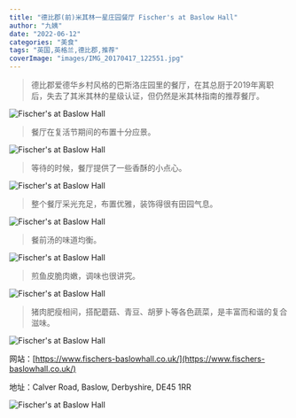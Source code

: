 ```yaml
---
title: "德比郡(前)米其林一星庄园餐厅 Fischer's at Baslow Hall"
author: "九姨"
date: "2022-06-12"
categories: "美食"
tags: "英国,英格兰,德比郡,推荐"
coverImage: "images/IMG_20170417_122551.jpg"
---
```


>德比郡爱德华乡村风格的巴斯洛庄园里的餐厅，在其总厨于2019年离职后，失去了其米其林的星级认证，但仍然是米其林指南的推荐餐厅。

![Fischer's at Baslow Hall](images/IMG_20170417_121933.jpg)

>餐厅在复活节期间的布置十分应景。

![Fischer's at Baslow Hall](images/IMG_20170417_133716.jpg)

>等待的时候，餐厅提供了一些香酥的小点心。

![Fischer's at Baslow Hall](images/IMG_20170417_121518.jpg)

>整个餐厅采光充足，布置优雅，装饰得很有田园气息。

![Fischer's at Baslow Hall](images/IMG_20170417_122551.jpg)

>餐前汤的味道均衡。

![Fischer's at Baslow Hall](images/IMG_20170417_122640.jpg)

>煎鱼皮脆肉嫩，调味也很讲究。

![Fischer's at Baslow Hall](images/IMG_20170417_124055.jpg)

>猪肉肥瘦相间，搭配蘑菇、青豆、胡萝卜等各色蔬菜，是丰富而和谐的复合滋味。

![Fischer's at Baslow Hall](images/IMG_20170417_125911.jpg)


网站：[https://www.fischers-baslowhall.co.uk/](https://www.fischers-baslowhall.co.uk/)

地址：Calver Road, Baslow, Derbyshire, DE45 1RR

![Fischer's at Baslow Hall](images/fischer.jpg)